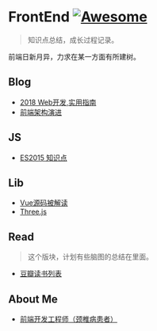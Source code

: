 # FrontEnd [![Awesome](https://cdn.rawgit.com/sindresorhus/awesome/d7305f38d29fed78fa85652e3a63e154dd8e8829/media/badge.svg)](https://github.com/sindresorhus/awesome#readme)
> 知识点总结，成长过程记录。

前端日新月异，力求在某一方面有所建树。

## Blog

- [2018 Web开发,实用指南](https://llccing.github.io/FrontEnd/blog/life/2018-dev-guide.html)
- [前端架构演进](https://llccing.github.io/FrontEnd/blog/life/architecture.html)

## JS
- [ES2015 知识点](https://llccing.github.io/FrontEnd/js/)

## Lib
- [Vue源码被解读](https://llccing.github.io/FrontEnd/lib/vue-analysis/00-vue.html)
- [Three.js](https://llccing.github.io/FrontEnd/lib/threejs/00-start/)

## Read

> 这个版块，计划有些脑图的总结在里面。

- [豆瓣读书列表](https://book.douban.com/people/lcf33123/)

## About Me

- [前端开发工程师（颈椎病患者）](https://llccing.github.io/FrontEnd/about/)